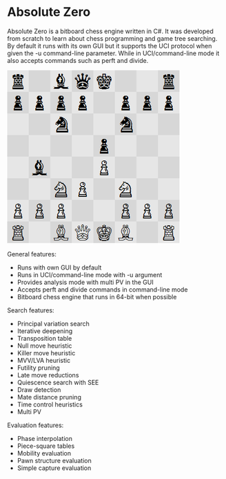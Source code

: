 Absolute Zero
=============

Absolute Zero is a bitboard chess engine written in C#. It was developed from scratch to learn about chess programming and game tree searching. By default it runs with its own GUI but it supports the UCI protocol when given the -u command-line parameter. While in UCI/command-line mode it also accepts commands such as perft and divide. 

![Demo image](image.png)

General features:
- Runs with own GUI by default
- Runs in UCI/command-line mode with -u argument
- Provides analysis mode with multi PV in the GUI
- Accepts perft and divide commands in command-line mode
- Bitboard chess engine that runs in 64-bit when possible

Search features:
- Principal variation search
- Iterative deepening
- Transposition table
- Null move heuristic
- Killer move heuristic
- MVV/LVA heuristic
- Futility pruning
- Late move reductions
- Quiescence search with SEE
- Draw detection
- Mate distance pruning
- Time control heuristics
- Multi PV

Evaluation features:
- Phase interpolation
- Piece-square tables
- Mobility evaluation
- Pawn structure evaluation
- Simple capture evaluation
